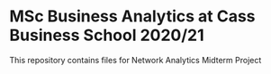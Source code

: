 # MSc Business Analytics at Cass Business School 2020/21

This repository contains files for Network Analytics Midterm Project
